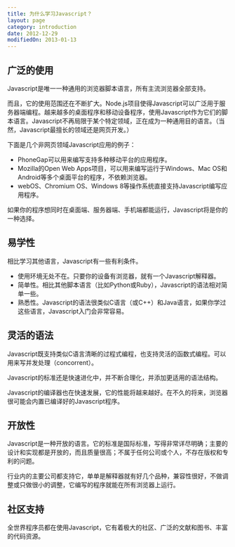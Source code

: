 ```yaml
---
title: 为什么学习Javascript？
layout: page
category: introduction
date: 2012-12-29
modifiedOn: 2013-01-13
---
```


## 广泛的使用

Javascript是唯一一种通用的浏览器脚本语言，所有主流浏览器全部支持。

而且，它的使用范围还在不断扩大。Node.js项目使得Javascript可以广泛用于服务器端编程。越来越多的桌面程序和移动设备程序，使用Javascript作为它们的脚本语言。Javascript不再局限于某个特定领域，正在成为一种通用目的语言。（当然，Javascript最擅长的领域还是网页开发。）

下面是几个非网页领域Javascript应用的例子：

- PhoneGap可以用来编写支持多种移动平台的应用程序。
- Mozilla的Open Web Apps项目，可以用来编写运行于Windows、Mac OS和Android等多个桌面平台的程序，不依赖浏览器。
- webOS、Chromium OS、Windows 8等操作系统直接支持Javascript编写应用程序。

如果你的程序想同时在桌面端、服务器端、手机端都能运行，Javascript将是你的一种选择。

## 易学性

相比学习其他语言，Javascript有一些有利条件。

- 使用环境无处不在。只要你的设备有浏览器，就有一个Javascript解释器。
- 简单性。相比其他脚本语言（比如Python或Ruby），Javascript的语法相对简单一些。
- 熟悉性。Javascript的语法很类似C语言（或C++）和Java语言，如果你学过这些语言，Javascript入门会非常容易。

## 灵活的语法

Javascript既支持类似C语言清晰的过程式编程，也支持灵活的函数式编程。可以用来写并发处理（concorrent）。

Javascript的标准还是快速进化中，并不断合理化，并添加更适用的语法结构。

Javascript的编译器也在快速发展，它的性能将越来越好。在不久的将来，浏览器很可能会内置已编译好的Javascript程序。

## 开放性

Javascript是一种开放的语言。它的标准是国际标准，写得非常详尽明确；主要的设计和实现都是开放的，而且质量很高；不属于任何公司或个人，不存在版权和专利的问题。

行业内的主要公司都支持它，单单是解释器就有好几个品种，兼容性很好，不做调整或只做很小的调整，它编写的程序就能在所有浏览器上运行。

## 社区支持

全世界程序员都在使用Javascript，它有着极大的社区、广泛的文献和图书、丰富的代码资源。

